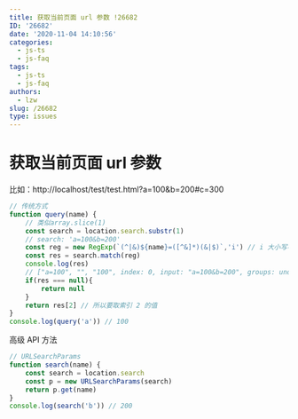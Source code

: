 ```yaml
---
title: 获取当前页面 url 参数 !26682
ID: '26682'
date: '2020-11-04 14:10:56'
categories:
  - js-ts
  - js-faq
tags:
  - js-ts
  - js-faq
authors:
  - lzw
slug: /26682
type: issues
---
```


# 获取当前页面 url 参数

比如：http://localhost/test/test.html?a=100&b=200#c=300

``` js 
// 传统方式
function query(name) {
    // 类似array.slice(1)
    const search = location.search.substr(1)
    // search: 'a=100&b=200'
    const reg = new RegExp(`(^|&)${name}=([^&]*)(&|$)`,'i') // i 大小写不区分
    const res = search.match(reg)
    console.log(res)
    // ["a=100", "", "100", index: 0, input: "a=100&b=200", groups: undefined]
    if(res === null){
        return null
    }
    return res[2] // 所以要取索引 2 的值
}
console.log(query('a')) // 100
```

高级 API 方法

``` js 
// URLSearchParams
function search(name) {
    const search = location.search
    const p = new URLSearchParams(search)
    return p.get(name)
}
console.log(search('b')) // 200
```
 
 
 
 
 
 
 
 
 
 
 
 
 
 
 
 
 
 
 
 
 
 
 
 
 
